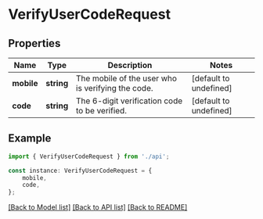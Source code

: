 # VerifyUserCodeRequest


## Properties

Name | Type | Description | Notes
------------ | ------------- | ------------- | -------------
**mobile** | **string** | The mobile of the user who is verifying the code. | [default to undefined]
**code** | **string** | The 6-digit verification code to be verified. | [default to undefined]

## Example

```typescript
import { VerifyUserCodeRequest } from './api';

const instance: VerifyUserCodeRequest = {
    mobile,
    code,
};
```

[[Back to Model list]](../README.md#documentation-for-models) [[Back to API list]](../README.md#documentation-for-api-endpoints) [[Back to README]](../README.md)
